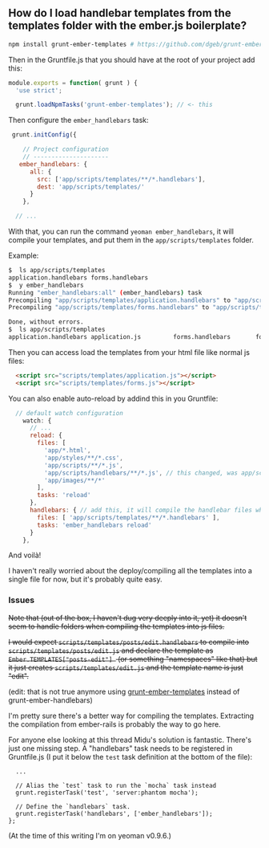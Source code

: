 ## How do I load handlebar templates from the templates folder with the ember.js boilerplate?

```sh
npm install grunt-ember-templates # https://github.com/dgeb/grunt-ember-templates
```
Then in the Gruntfile.js that you should have at the root of your project add this:

```js
module.exports = function( grunt ) {
  'use strict';

  grunt.loadNpmTasks('grunt-ember-templates'); // <- this
```

Then configure the `ember_handlebars` task:

```js
 grunt.initConfig({

    // Project configuration
    // ---------------------
   ember_handlebars: {
      all: {
        src: ['app/scripts/templates/**/*.handlebars'],
        dest: 'app/scripts/templates/'
      }
    },

  // ...
```

With that, you can run the command `yeoman ember_handlebars`, it will compile your templates, and put them in the `app/scripts/templates` folder.

Example:

```sh
$  ls app/scripts/templates
application.handlebars forms.handlebars
$  y ember_handlebars
Running "ember_handlebars:all" (ember_handlebars) task
Precompiling "app/scripts/templates/application.handlebars" to "app/scripts/templates/"
Precompiling "app/scripts/templates/forms.handlebars" to "app/scripts/templates/"

Done, without errors.
$  ls app/scripts/templates
application.handlebars application.js         forms.handlebars       forms.js
```

Then you can access load the templates from your html file like normal js files:

```html
  <script src="scripts/templates/application.js"></script>
  <script src="scripts/templates/forms.js"></script>
```

You can also enable auto-reload by addind this in you Gruntfile:

```js
  // default watch configuration
    watch: {
      // ...
      reload: {
        files: [
          'app/*.html',
          'app/styles/**/*.css',
          'app/scripts/**/*.js',
          'app/scripts/handlebars/**/*.js', // this changed, was app/scripts/**/*.handlebars
          'app/images/**/*'
        ],
        tasks: 'reload'
      },
      handlebars: { // add this, it will compile the handlebar files whenever they change
        files: [ 'app/scripts/templates/**/*.handlebars' ],
        tasks: 'ember_handlebars reload'
      }
    },
```

And voilà!

I haven't really worried about the deploy/compiling all the templates into a single file for now, but it's probably quite easy.

### Issues

~~Note that (out of the box, I haven't dug very deeply into it, yet) it doesn't seem to handle folders when compiling the templates into js files.~~

~~I would expect `scripts/templates/posts/edit.handlebars` to compile into `scripts/templates/posts/edit.js` and declare the template as `Ember.TEMPLATES["posts-edit"] ` (or something "namespaces" like that) but it just creates `scripts/templates/edit.js` and the template name is just "edit".~~

(edit: that is not true anymore using [grunt-ember-templates](https://github.com/dgeb/grunt-ember-templates) instead of grunt-ember-handlebars)

I'm pretty sure there's a better way for compiling the templates. Extracting the compilation from ember-rails is probably the way to go here.



For anyone else looking at this thread Midu's solution is fantastic.  There's just one missing step.  A "handlebars" task needs to be registered in Gruntfile.js (I put it below the `test` task definition at the bottom of the file):

      ...

      // Alias the `test` task to run the `mocha` task instead
      grunt.registerTask('test', 'server:phantom mocha');

      // Define the `handlebars` task.
      grunt.registerTask('handlebars', ['ember_handlebars']);
    };

(At the time of this writing I'm on yeoman v0.9.6.)

